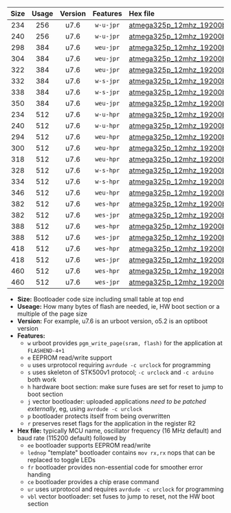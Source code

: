 |Size|Usage|Version|Features|Hex file|
|:-:|:-:|:-:|:-:|:--|
|234|256|u7.6|`w-u-jpr`|[atmega325p_12mhz_19200bps_ur_vbl.hex](https://raw.githubusercontent.com/stefanrueger/urboot/main//atmega325p_12mhz_19200bps_ur_vbl.hex)|
|240|256|u7.6|`w-u-jpr`|[atmega325p_12mhz_19200bps_lednop_ur_vbl.hex](https://raw.githubusercontent.com/stefanrueger/urboot/main//atmega325p_12mhz_19200bps_lednop_ur_vbl.hex)|
|298|384|u7.6|`weu-jpr`|[atmega325p_12mhz_19200bps_ee_ur_vbl.hex](https://raw.githubusercontent.com/stefanrueger/urboot/main//atmega325p_12mhz_19200bps_ee_ur_vbl.hex)|
|304|384|u7.6|`weu-jpr`|[atmega325p_12mhz_19200bps_ee_lednop_ur_vbl.hex](https://raw.githubusercontent.com/stefanrueger/urboot/main//atmega325p_12mhz_19200bps_ee_lednop_ur_vbl.hex)|
|322|384|u7.6|`weu-jpr`|[atmega325p_12mhz_19200bps_ee_lednop_fr_ur_vbl.hex](https://raw.githubusercontent.com/stefanrueger/urboot/main//atmega325p_12mhz_19200bps_ee_lednop_fr_ur_vbl.hex)|
|332|384|u7.6|`w-s-jpr`|[atmega325p_12mhz_19200bps_vbl.hex](https://raw.githubusercontent.com/stefanrueger/urboot/main//atmega325p_12mhz_19200bps_vbl.hex)|
|338|384|u7.6|`w-s-jpr`|[atmega325p_12mhz_19200bps_lednop_vbl.hex](https://raw.githubusercontent.com/stefanrueger/urboot/main//atmega325p_12mhz_19200bps_lednop_vbl.hex)|
|350|384|u7.6|`weu-jpr`|[atmega325p_12mhz_19200bps_ee_lednop_fr_ce_ur_vbl.hex](https://raw.githubusercontent.com/stefanrueger/urboot/main//atmega325p_12mhz_19200bps_ee_lednop_fr_ce_ur_vbl.hex)|
|234|512|u7.6|`w-u-hpr`|[atmega325p_12mhz_19200bps_ur.hex](https://raw.githubusercontent.com/stefanrueger/urboot/main//atmega325p_12mhz_19200bps_ur.hex)|
|240|512|u7.6|`w-u-hpr`|[atmega325p_12mhz_19200bps_lednop_ur.hex](https://raw.githubusercontent.com/stefanrueger/urboot/main//atmega325p_12mhz_19200bps_lednop_ur.hex)|
|294|512|u7.6|`weu-hpr`|[atmega325p_12mhz_19200bps_ee_ur.hex](https://raw.githubusercontent.com/stefanrueger/urboot/main//atmega325p_12mhz_19200bps_ee_ur.hex)|
|300|512|u7.6|`weu-hpr`|[atmega325p_12mhz_19200bps_ee_lednop_ur.hex](https://raw.githubusercontent.com/stefanrueger/urboot/main//atmega325p_12mhz_19200bps_ee_lednop_ur.hex)|
|318|512|u7.6|`weu-hpr`|[atmega325p_12mhz_19200bps_ee_lednop_fr_ur.hex](https://raw.githubusercontent.com/stefanrueger/urboot/main//atmega325p_12mhz_19200bps_ee_lednop_fr_ur.hex)|
|328|512|u7.6|`w-s-hpr`|[atmega325p_12mhz_19200bps.hex](https://raw.githubusercontent.com/stefanrueger/urboot/main//atmega325p_12mhz_19200bps.hex)|
|334|512|u7.6|`w-s-hpr`|[atmega325p_12mhz_19200bps_lednop.hex](https://raw.githubusercontent.com/stefanrueger/urboot/main//atmega325p_12mhz_19200bps_lednop.hex)|
|346|512|u7.6|`weu-hpr`|[atmega325p_12mhz_19200bps_ee_lednop_fr_ce_ur.hex](https://raw.githubusercontent.com/stefanrueger/urboot/main//atmega325p_12mhz_19200bps_ee_lednop_fr_ce_ur.hex)|
|382|512|u7.6|`wes-hpr`|[atmega325p_12mhz_19200bps_ee.hex](https://raw.githubusercontent.com/stefanrueger/urboot/main//atmega325p_12mhz_19200bps_ee.hex)|
|382|512|u7.6|`wes-jpr`|[atmega325p_12mhz_19200bps_ee_vbl.hex](https://raw.githubusercontent.com/stefanrueger/urboot/main//atmega325p_12mhz_19200bps_ee_vbl.hex)|
|388|512|u7.6|`wes-hpr`|[atmega325p_12mhz_19200bps_ee_lednop.hex](https://raw.githubusercontent.com/stefanrueger/urboot/main//atmega325p_12mhz_19200bps_ee_lednop.hex)|
|388|512|u7.6|`wes-jpr`|[atmega325p_12mhz_19200bps_ee_lednop_vbl.hex](https://raw.githubusercontent.com/stefanrueger/urboot/main//atmega325p_12mhz_19200bps_ee_lednop_vbl.hex)|
|418|512|u7.6|`wes-hpr`|[atmega325p_12mhz_19200bps_ee_lednop_fr.hex](https://raw.githubusercontent.com/stefanrueger/urboot/main//atmega325p_12mhz_19200bps_ee_lednop_fr.hex)|
|418|512|u7.6|`wes-jpr`|[atmega325p_12mhz_19200bps_ee_lednop_fr_vbl.hex](https://raw.githubusercontent.com/stefanrueger/urboot/main//atmega325p_12mhz_19200bps_ee_lednop_fr_vbl.hex)|
|460|512|u7.6|`wes-hpr`|[atmega325p_12mhz_19200bps_ee_lednop_fr_ce.hex](https://raw.githubusercontent.com/stefanrueger/urboot/main//atmega325p_12mhz_19200bps_ee_lednop_fr_ce.hex)|
|460|512|u7.6|`wes-jpr`|[atmega325p_12mhz_19200bps_ee_lednop_fr_ce_vbl.hex](https://raw.githubusercontent.com/stefanrueger/urboot/main//atmega325p_12mhz_19200bps_ee_lednop_fr_ce_vbl.hex)|

- **Size:** Bootloader code size including small table at top end
- **Useage:** How many bytes of flash are needed, ie, HW boot section or a multiple of the page size
- **Version:** For example, u7.6 is an urboot version, o5.2 is an optiboot version
- **Features:**
  + `w` urboot provides `pgm_write_page(sram, flash)` for the application at `FLASHEND-4+1`
  + `e` EEPROM read/write support
  + `u` uses urprotocol requiring `avrdude -c urclock` for programming
  + `s` uses skeleton of STK500v1 protocol; `-c urclock` and `-c arduino` both work
  + `h` hardware boot section: make sure fuses are set for reset to jump to boot section
  + `j` vector bootloader: uploaded applications *need to be patched externally*, eg, using `avrdude -c urclock`
  + `p` bootloader protects itself from being overwritten
  + `r` preserves reset flags for the application in the register R2
- **Hex file:** typically MCU name, oscillator frequency (16 MHz default) and baud rate (115200 default) followed by
  + `ee` bootloader supports EEPROM read/write
  + `lednop` "template" bootloader contains `mov rx,rx` nops that can be replaced to toggle LEDs
  + `fr` bootloader provides non-essential code for smoother error handing
  + `ce` bootloader provides a chip erase command
  + `ur` uses urprotocol and requires `avrdude -c urclock` for programming
  + `vbl` vector bootloader: set fuses to jump to reset, not the HW boot section
